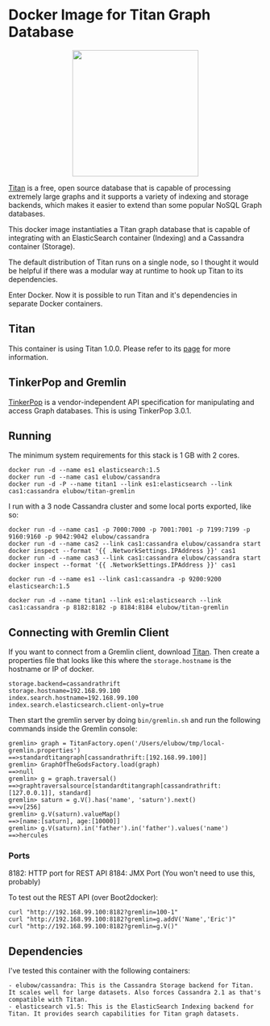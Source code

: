 # Docker Image for Titan Graph Database

<p align="center"><img src="https://raw.githubusercontent.com/elubow/titan-gremlin/master/titan-docker-logo.png" width="250"></p>

[Titan](http://titandb.io/) is a free, open source database that is capable of processing
extremely large graphs and it supports a variety of indexing and storage backends,
which makes it easier to extend than some popular NoSQL Graph databases.

This docker image instantiaties a Titan graph database that is capable of
integrating with an ElasticSearch container (Indexing) and a Cassandra container (Storage).

The default distribution of Titan runs on a single node, so I thought it would be helpful
if there was a modular way at runtime to hook up Titan to its dependencies.

Enter Docker. Now it is possible to run Titan and it's dependencies in separate Docker containers.

## Titan

This container is using Titan 1.0.0. Please refer to
its [page](https://github.com/thinkaurelius/titan/wiki/Downloads) for more information.

## TinkerPop and Gremlin

[TinkerPop](http://www.tinkerpop.com/) is a vendor-independent API specification for
manipulating and access Graph databases. This is using TinkerPop 3.0.1.

## Running

The minimum system requirements for this stack is 1 GB with 2 cores.

```
docker run -d --name es1 elasticsearch:1.5
docker run -d --name cas1 elubow/cassandra
docker run -d -P --name titan1 --link es1:elasticsearch --link cas1:cassandra elubow/titan-gremlin
```

I run with a 3 node Cassandra cluster and some local ports exported, like so:

```
docker run -d --name cas1 -p 7000:7000 -p 7001:7001 -p 7199:7199 -p 9160:9160 -p 9042:9042 elubow/cassandra
docker run -d --name cas2 --link cas1:cassandra elubow/cassandra start docker inspect --format '{{ .NetworkSettings.IPAddress }}' cas1
docker run -d --name cas3 --link cas1:cassandra elubow/cassandra start docker inspect --format '{{ .NetworkSettings.IPAddress }}' cas1

docker run -d --name es1 --link cas1:cassandra -p 9200:9200 elasticsearch:1.5

docker run -d --name titan1 --link es1:elasticsearch --link cas1:cassandra -p 8182:8182 -p 8184:8184 elubow/titan-gremlin
```

## Connecting with Gremlin Client

If you want to connect from a Gremlin client, download [Titan](http://s3.thinkaurelius.com/downloads/titan/titan-1.0.0-hadoop1.zip).
Then create a properties file that looks like this where the `storage.hostname` is the hostname or IP of docker.

```
storage.backend=cassandrathrift
storage.hostname=192.168.99.100
index.search.hostname=192.168.99.100
index.search.elasticsearch.client-only=true
```

Then start the gremlin server by doing `bin/gremlin.sh` and run the following commands inside the Gremlin console:

```
gremlin> graph = TitanFactory.open('/Users/elubow/tmp/local-gremlin.properties')
==>standardtitangraph[cassandrathrift:[192.168.99.100]]
gremlin> GraphOfTheGodsFactory.load(graph)
==>null
gremlin> g = graph.traversal()
==>graphtraversalsource[standardtitangraph[cassandrathrift:[127.0.0.1]], standard]
gremlin> saturn = g.V().has('name', 'saturn').next()
==>v[256]
gremlin> g.V(saturn).valueMap()
==>[name:[saturn], age:[10000]]
gremlin> g.V(saturn).in('father').in('father').values('name')
==>hercules
```

### Ports

8182: HTTP port for REST API
8184: JMX Port (You won't need to use this, probably)

To test out the REST API (over Boot2docker):

```
curl "http://192.168.99.100:8182?gremlin=100-1"
curl "http://192.168.99.100:8182?gremlin=g.addV('Name','Eric')"
curl "http://192.168.99.100:8182?gremlin=g.V()"
```

## Dependencies

I've tested this container with the following containers:

	- elubow/cassandra: This is the Cassandra Storage backend for Titan. It scales well for large datasets. Also forces Cassandra 2.1 as that's compatible with Titan.
	- elasticsearch v1.5: This is the ElasticSearch Indexing backend for Titan. It provides search capabilities for Titan graph datasets.
